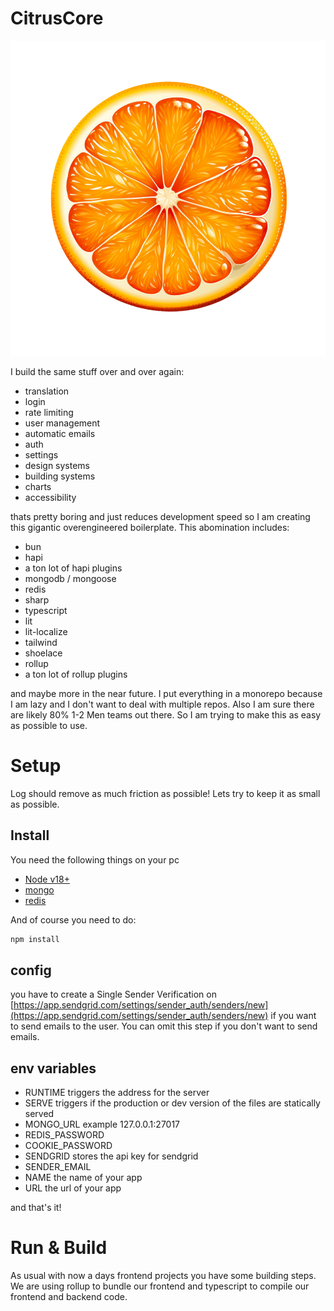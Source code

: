 # CitrusCore

![citurscore logo](citruscore_logo.png)

I build the same stuff over and over again:

-   translation
-   login
-   rate limiting
-   user management
-   automatic emails
-   auth
-   settings
-   design systems
-   building systems
-   charts
-   accessibility

thats pretty boring and just reduces development speed
so I am creating this gigantic overengineered boilerplate. This abomination includes:

-   bun
-   hapi
-   a ton lot of hapi plugins
-   mongodb / mongoose
-   redis
-   sharp
-   typescript
-   lit
-   lit-localize
-   tailwind
-   shoelace
-   rollup
-   a ton lot of rollup plugins

and maybe more in the near future. I put everything in a monorepo
because I am lazy and I don't want to deal with multiple repos. Also I am sure there are likely 80% 1-2 Men teams out there. So I am trying to make this as easy as possible to use.

# Setup

Log should remove as much friction as possible! Lets try to keep
it as small as possible.

## Install

You need the following things on your pc

-   [Node v18+](https://nodejs.org/en/)
-   [mongo](https://www.mongodb.com/docs/manual/tutorial/install-mongodb-on-os-x/s)
-   [redis](https://redis.io/)

And of course you need to do:

```bash
npm install
```

## config

you have to create a Single Sender Verification on
[https://app.sendgrid.com/settings/sender_auth/senders/new](https://app.sendgrid.com/settings/sender_auth/senders/new)
if you want to send emails to the user. You can omit this step if you don't want to send emails.

## env variables

-   RUNTIME triggers the address for the server
-   SERVE triggers if the production or dev version of the files are statically served
-   MONGO_URL example 127.0.0.1:27017
-   REDIS_PASSWORD
-   COOKIE_PASSWORD
-   SENDGRID stores the api key for sendgrid
-   SENDER_EMAIL
-   NAME the name of your app
-   URL the url of your app

and that's it!

# Run & Build

As usual with now a days frontend projects you have some
building steps. We are using rollup to bundle our frontend
and typescript to compile our frontend and backend code.
